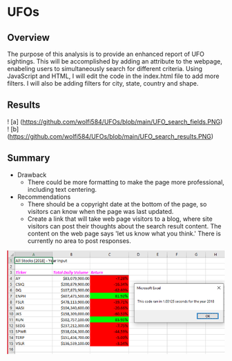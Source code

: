 # UFOs

## Overview
The purpose of this analysis is to provide an enhanced report of UFO sightings. This will be accomplished by adding an attribute to the webpage, enabeling users to simultaneously search  for different criteria. Using JavaScript and HTML, I will edit the code in the index.html file to add more filters. I will also be adding filters for city, state, country and shape.

## Results
! [a] (https://github.com/wolfi584/UFOs/blob/main/UFO_search_fields.PNG)
! [b] (https://github.com/wolfi584/UFOs/blob/main/UFO_search_results.PNG)

## Summary
- Drawback 
    - There could be more formatting to make the page more professional, including text centering. 
- Recommendations
  - There should be a copyright date at the bottom of the page, so visitors can know when the page was last updated.
  - Create a link that will take web page visitors to a blog, where site visitors can post their thoughts about the search result content. The content on the web page says 'let us know what you think.' There is currently no area to post responses.


![B](https://github.com/wolfi584/stock-analysis/blob/main/Resources/VBA_Challenge%20Analysis%20(2018).png?raw=true)







